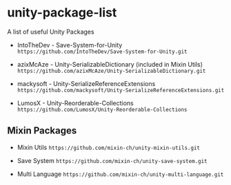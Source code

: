 # unity-package-list
A list of useful Unity Packages

- IntoTheDev - Save-System-for-Unity
`https://github.com/IntoTheDev/Save-System-for-Unity.git`

- azixMcAze - Unity-SerializableDictionary (included in Mixin Utils)
`https://github.com/azixMcAze/Unity-SerializableDictionary.git`

- mackysoft - Unity-SerializeReferenceExtensions
`https://github.com/mackysoft/Unity-SerializeReferenceExtensions.git`

- LumosX - Unity-Reorderable-Collections
`https://github.com/LumosX/Unity-Reorderable-Collections`

## Mixin Packages
- Mixin Utils
`https://github.com/mixin-ch/unity-mixin-utils.git`

- Save System
`https://github.com/mixin-ch/unity-save-system.git`

- Multi Language
`https://github.com/mixin-ch/unity-multi-language.git`

